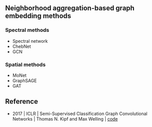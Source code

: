 ## Neighborhood aggregation-based graph embedding methods
### Spectral methods
* Spectral network 
* ChebNet
* GCN

### Spatial methods 
* MoNet
* GraphSAGE 
* GAT

## Reference
- 2017 | ICLR | Semi-Supervised Classification Graph Convolutional Networks | Thomas N. Kipf and Max Welling | [code](https://github.com/tkipf/pygcn)

